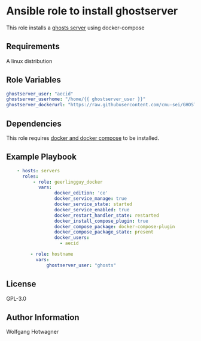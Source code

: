 Ansible role to install ghostserver
===================================

This role installs a [ghosts server](https://github.com/cmu-sei/GHOSTS) using docker-compose

Requirements
------------

A linux distribution 

Role Variables
--------------

```yaml
ghostserver_user: "aecid"
ghostserver_userhome: "/home/{{ ghostserver_user }}"
ghostserver_dockerurl: "https://raw.githubusercontent.com/cmu-sei/GHOSTS/master/src/Ghosts.Api/docker-compose.yml"
```

Dependencies
------------

This role requires [docker and docker compose](https://github.com/geerlingguy/ansible-role-docker) to be installed.

Example Playbook
----------------


```yaml
    - hosts: servers
      roles:
          - role: geerlingguy_docker
            vars:
                  docker_edition: 'ce'
                  docker_service_manage: true
                  docker_service_state: started
                  docker_service_enabled: true
                  docker_restart_handler_state: restarted
                  docker_install_compose_plugin: true
                  docker_compose_package: docker-compose-plugin
                  docker_compose_package_state: present
                  docker_users:
                    - aecid

         - role: hostname
           vars:
               ghostserver_user: "ghosts"
```

License
-------

GPL-3.0

Author Information
------------------

Wolfgang Hotwagner
